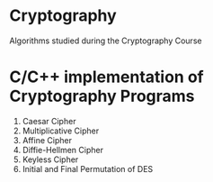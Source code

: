 # Cryptography
Algorithms studied during the Cryptography Course
# C/C++ implementation of Cryptography Programs 
1. Caesar Cipher
2. Multiplicative Cipher
3. Affine Cipher
4. Diffie-Hellmen Cipher
5. Keyless Cipher
6. Initial and Final Permutation of DES
